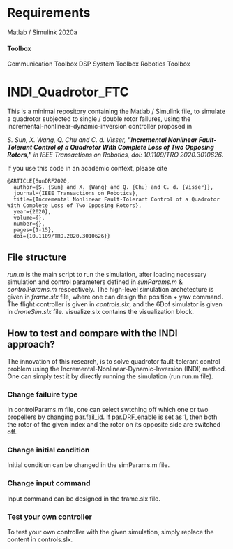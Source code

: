 # Requirements
Matlab / Simulink 2020a
#### Toolbox
Communication Toolbox
DSP System Toolbox
Robotics Toolbox

# INDI_Quadrotor_FTC
This is a minimal repository containing the Matlab / Simulink file, to simulate a quadrotor subjected to single / double rotor failures, using the incremental-nonlinear-dynamic-inversion controller proposed in

*S. Sun, X. Wang, Q. Chu and C. d. Visser, **"Incremental Nonlinear Fault-Tolerant Control of a Quadrotor With Complete Loss of Two Opposing Rotors,"** in IEEE Transactions on Robotics, doi: 10.1109/TRO.2020.3010626.*

If you use this code in an academic context, please cite
```
@ARTICLE{SunDRF2020,
  author={S. {Sun} and X. {Wang} and Q. {Chu} and C. d. {Visser}},
  journal={IEEE Transactions on Robotics}, 
  title={Incremental Nonlinear Fault-Tolerant Control of a Quadrotor With Complete Loss of Two Opposing Rotors}, 
  year={2020},
  volume={},
  number={},
  pages={1-15},
  doi={10.1109/TRO.2020.3010626}}
```

## File structure
*run.m* is the main script to run the simulation, after loading necessary simulation and control parameters defined in *simParams.m* & *controlParams.m* respectively. The high-level simulation archetecture is given in *frame.slx* file, where one can design the position + yaw command. The flight controller is given in *controls.slx*, and the 6Dof simulator is given in *droneSim.slx* file. visualize.slx contains the visualization block. 

## How to test and compare with the INDI approach?
The innovation of this research, is to solve quadrotor fault-tolerant control problem using the Incremental-Nonlinear-Dynamic-Inversion (INDI) method. One can simply test it by directly running the simulation (run run.m file). 

### Change failuire type
In controlParams.m file, one can select swtching off which one or two propellers by changing par.fail_id. If par.DRF_enable is set as 1, then both the rotor of the given index and the rotor on its opposite side are switched off. 

### Change initial condition
Initial condition can be changed in the simParams.m file.

### Change input command
Input command can be designed in the frame.slx file.

### Test your own controller
To test your own controller with the given simulation, simply replace the content in controls.slx.


